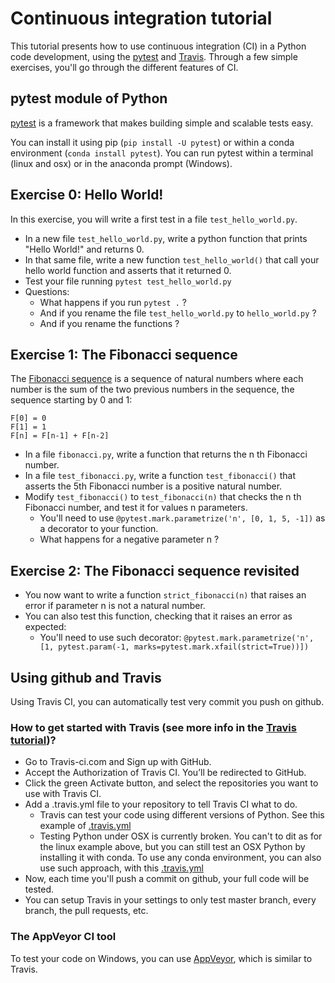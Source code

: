 # Continuous integration tutorial

This tutorial presents how to use continuous integration (CI) in a Python code development, using the [pytest](https://docs.pytest.org/en/latest/contents.html) and [Travis](https://travis-ci.com).
Through a few simple exercises, you'll go through the different features of CI.

## pytest module of Python

[pytest](https://docs.pytest.org/en/latest/contents.html) is a framework that makes building simple and scalable tests easy.

You can install it using pip (`pip install -U pytest`) or within a conda environment (`conda install pytest`).
You can run pytest within a terminal (linux and osx) or in the anaconda prompt (Windows).

## Exercise 0: Hello World!
In this exercise, you will write a first test in a file `test_hello_world.py`.
* In a new file `test_hello_world.py`, write a python function that prints "Hello World!" and returns 0.
* In that same file, write a new function `test_hello_world()` that call your hello world function and asserts that it returned 0.
* Test your file running `pytest test_hello_world.py`
* Questions:
  * What happens if you run `pytest .` ?
  * And if you rename the file `test_hello_world.py` to `hello_world.py` ?
  * And if you rename the functions ?
  
## Exercise 1: The Fibonacci sequence
The [Fibonacci sequence](https://en.wikipedia.org/wiki/Fibonacci_number) is a sequence of natural numbers where each number
is the sum of the two previous numbers in the sequence, the sequence starting by 0 and 1:
```
F[0] = 0
F[1] = 1
F[n] = F[n-1] + F[n-2]
```
* In a file `fibonacci.py`, write a function that returns the n th Fibonacci number.
* In a file `test_fibonacci.py`, write a function `test_fibonacci()` that asserts the 5th Fibonacci number is a positive natural number.
* Modify `test_fibonacci()` to `test_fibonacci(n)` that checks the n th Fibonacci number, and test it for values n parameters.
  * You'll need to use `@pytest.mark.parametrize('n', [0, 1, 5, -1])` as a decorator to your function.
  * What happens for a negative parameter n ?
  
## Exercise 2: The Fibonacci sequence revisited
* You now want to write a function `strict_fibonacci(n)` that raises an error if parameter n is not a natural number.
* You can also test this function, checking that it raises an error as expected:
  * You'll need to use such decorator: `@pytest.mark.parametrize('n', [1, pytest.param(-1, marks=pytest.mark.xfail(strict=True))])`

## Using github and Travis
Using Travis CI, you can automatically test very commit you push on github. 
### How to get started with Travis (see more info in the [Travis tutorial](https://docs.travis-ci.com/user/tutorial/))?
 * Go to Travis-ci.com and Sign up with GitHub.
 * Accept the Authorization of Travis CI. You’ll be redirected to GitHub.
 * Click the green Activate button, and select the repositories you want to use with Travis CI.
 * Add a .travis.yml file to your repository to tell Travis CI what to do.
   * Travis can test your code using different versions of Python.
     See this example of [.travis.yml](https://github.com/OceanParcels/continuous_integration_example/blob/master/travis.yml.simple)
   * Testing Python under OSX is currently broken. You can't to dit as for the linux example above, but you can still
     test an OSX Python by installing it with conda. To use any conda environment, you can also use such approach, with this
     [.travis.yml](https://github.com/OceanParcels/continuous_integration_example/blob/master/.travis.yml)
 * Now, each time you'll push a commit on github, your full code will be tested.
 * You can setup Travis in your settings to only test master branch, every branch, the pull requests, etc.
 
### The AppVeyor CI tool
To test your code on Windows, you can use [AppVeyor](https://www.appveyor.com), which is similar to Travis.
